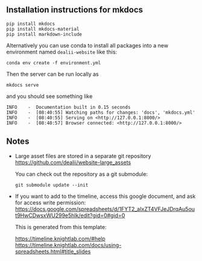 ## Installation instructions for mkdocs

    pip install mkdocs
    pip install mkdocs-material
    pip install markdown-include

Alternatively you can use conda to install all packages into a new environment named `dealii-website` like this:

    conda env create -f environment.yml

Then the server can be run locally as

    mkdocs serve

and you should see something like

    INFO    -  Documentation built in 0.15 seconds
    INFO    -  [08:40:55] Watching paths for changes: 'docs', 'mkdocs.yml'
    INFO    -  [08:40:55] Serving on <http://127.0.0.1:8000/>
    INFO    -  [08:40:57] Browser connected: <http://127.0.0.1:8000/>

## Notes

 - Large asset files are stored in a separate git repository
   <https://github.com/dealii/website-large_assets>

   You can check out the repository as a git submodule:
   ```
   git submodule update --init
   ```

 - If you want to add to the timeline, access this google document, and ask for access write permission:
   <https://docs.google.com/spreadsheets/d/1FYT2_aIxZT4VFJeJDrqAu5out9HwCDwsxWU299e5hlk/edit?gid=0#gid=0>

   This is generated from this template:

   https://timeline.knightlab.com/#help
   https://timeline.knightlab.com/docs/using-spreadsheets.html#title_slides


